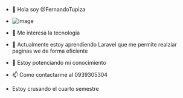 - 👋 Hola soy @FernandoTupiza
- ![image](https://user-images.githubusercontent.com/105765407/171228473-0026663c-5aa0-4e2f-bd45-8c496b5e5002.png)

- 👀 Me interesa la tecnologia 
- 🌱 Actualmente estoy aprendiendo Laravel que me permite realziar paginas we de forma eficiente
- 💞️ Estoy potenciando mi conocimiento
- 📫 Como contactarme al 0939305304
- Estoy crusando el cuarto semestre 

<!---

FernandoTupiza/FernandoTupiza es un repositorio ✨ especial ✨ porque su `README.md` (este archivo) aparece en tu perfil de GitHub.
Puede hacer clic en el enlace Vista previa para ver los cambios.
--->
